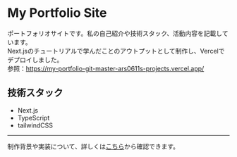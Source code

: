 # My Portfolio Site  
ポートフォリオサイトです。私の自己紹介や技術スタック、活動内容を記載しています。   
Next.jsのチュートリアルで学んだことのアウトプットとして制作し、Vercelでデプロイしました。   
参照：https://my-portfolio-git-master-ars0611s-projects.vercel.app/
## 技術スタック
- Next.js    
- TypeScript   
- tailwindCSS   
---   
制作背景や実装について、詳しくは[こちら](https://note.com/heigineer/n/n086399c78181)から確認できます。